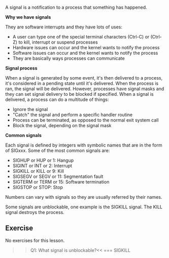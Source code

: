 A signal is a notification to a process that something has happened.

**Why we have signals**

They are software interrupts and they have lots of uses:

* A user can type one of the special terminal characters (Ctrl-C) or (Ctrl-Z) to kill, interrupt or suspend processes
* Hardware issues can occur and the kernel wants to notify the process
* Software issues can occur and the kernel wants to notify the process
* They are basically ways processes can communicate

**Signal process**

When a signal is generated by some event, it's then delivered to a process, it's considered in a pending state until it's delivered. When the process is ran, the signal will be delivered. However, processes have signal masks and they can set signal delivery to be blocked if specified. When a signal is delivered, a process can do a multitude of things: 

* Ignore the signal
* "Catch" the signal and perform a specific handler routine
* Process can be terminated, as opposed to the normal exit system call
* Block the signal, depending on the signal mask

**Common signals**

Each signal is defined by integers with symbolic names that are in the form of SIGxxx. Some of the most common signals are: 

* SIGHUP or HUP or 1: Hangup
* SIGINT or INT or 2: Interrupt
* SIGKILL or KILL or 9: Kill
* SIGSEGV or SEGV or 11: Segmentation fault
* SIGTERM or TERM or 15: Software termination
* SIGSTOP or STOP: Stop

Numbers can vary with signals so they are usually referred by their names.

Some signals are unblockable, one example is the SIGKILL signal. The KILL signal destroys the process.

## Exercise

No exercises for this lesson.

>>Q1: What signal is unblockable?<<
=== SIGKILL
